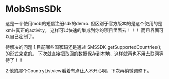 # MobSmsSDk
这是一个使用mob的短信注册sdk的demo.
但区别于官方版本的是这个使用的是xml+真正的activity。
这样可以快速的集成到你的项目里面去！！！
而且界面可以自己定制了。

待解决的问题
1.目前哪些国家码还是通过 SMSSDK.getSupportedCountries(); 的形式来拿的。
 下次就直接把取回的数据保存到本地，这样就再也不用去联网等待了！！
 
2.他的那个CountryListview看着有点让人不开心啊，下次再稍微调整下。

